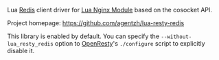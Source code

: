 <!---
    @title         Lua Resty Redis Library
    @creator       Yichun Zhang
    @created       2012-10-17 23:03 GMT
    @modifier      Yichun Zhang
    @modifier_link yichun-zhang
    @modified      
    @changes       1
--->

Lua [Redis](http://redis.io/) client driver for [Lua Nginx Module](lua-nginx-module.html) based
on the cosocket API.

Project homepage: https://github.com/agentzh/lua-resty-redis

This library is enabled by default. You can specify the `--without-lua_resty_redis` option
to [OpenResty](openresty.html)'s `./configure` script to explicitly disable it.
